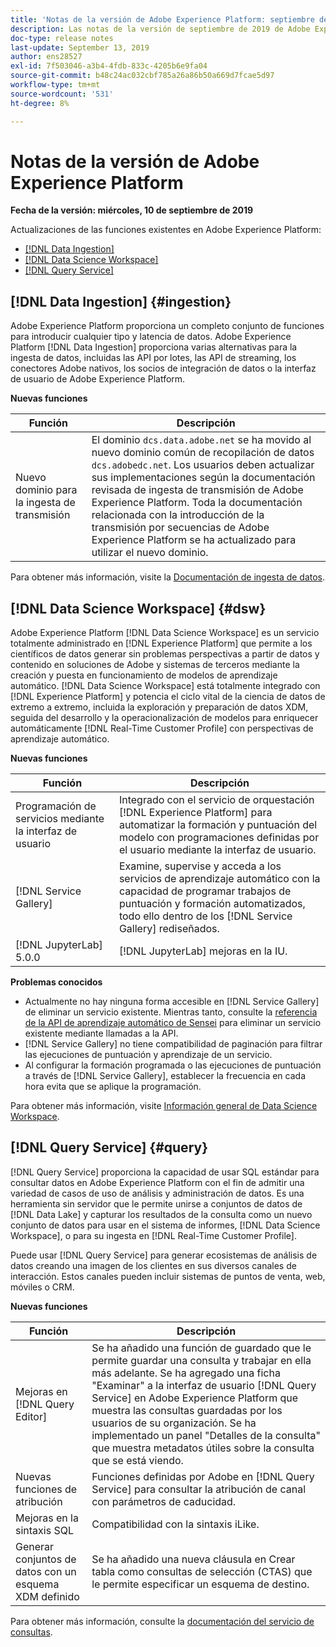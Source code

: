 ```yaml
---
title: 'Notas de la versión de Adobe Experience Platform: septiembre de 2019'
description: Las notas de la versión de septiembre de 2019 de Adobe Experience Platform.
doc-type: release notes
last-update: September 13, 2019
author: ens28527
exl-id: 7f503046-a3b4-4fdb-833c-4205b6e9fa04
source-git-commit: b48c24ac032cbf785a26a86b50a669d7fcae5d97
workflow-type: tm+mt
source-wordcount: '531'
ht-degree: 8%

---
```


# Notas de la versión de Adobe Experience Platform

**Fecha de la versión: miércoles, 10 de septiembre de 2019**

Actualizaciones de las funciones existentes en Adobe Experience Platform:

* [[!DNL Data Ingestion]](#ingestion)
* [[!DNL Data Science Workspace]](#dsw)
* [[!DNL Query Service]](#query)

## [!DNL Data Ingestion] {#ingestion}

Adobe Experience Platform proporciona un completo conjunto de funciones para introducir cualquier tipo y latencia de datos. Adobe Experience Platform [!DNL Data Ingestion] proporciona varias alternativas para la ingesta de datos, incluidas las API por lotes, las API de streaming, los conectores Adobe nativos, los socios de integración de datos o la interfaz de usuario de Adobe Experience Platform.

**Nuevas funciones**

| Función | Descripción |
| ----------- | ---------- |
| Nuevo dominio para la ingesta de transmisión | El dominio `dcs.data.adobe.net` se ha movido al nuevo dominio común de recopilación de datos `dcs.adobedc.net`. Los usuarios deben actualizar sus implementaciones según la documentación revisada de ingesta de transmisión de Adobe Experience Platform. Toda la documentación relacionada con la introducción de la transmisión por secuencias de Adobe Experience Platform se ha actualizado para utilizar el nuevo dominio. |

Para obtener más información, visite la [Documentación de ingesta de datos](../../ingestion/home.md).

## [!DNL Data Science Workspace] {#dsw}

Adobe Experience Platform [!DNL Data Science Workspace] es un servicio totalmente administrado en [!DNL Experience Platform] que permite a los científicos de datos generar sin problemas perspectivas a partir de datos y contenido en soluciones de Adobe y sistemas de terceros mediante la creación y puesta en funcionamiento de modelos de aprendizaje automático. [!DNL Data Science Workspace] está totalmente integrado con [!DNL Experience Platform] y potencia el ciclo vital de la ciencia de datos de extremo a extremo, incluida la exploración y preparación de datos XDM, seguida del desarrollo y la operacionalización de modelos para enriquecer automáticamente [!DNL Real-Time Customer Profile] con perspectivas de aprendizaje automático.

**Nuevas funciones**

| Función | Descripción |
| -----------| ---------- |
| Programación de servicios mediante la interfaz de usuario | Integrado con el servicio de orquestación [!DNL Experience Platform] para automatizar la formación y puntuación del modelo con programaciones definidas por el usuario mediante la interfaz de usuario. |
| [!DNL Service Gallery] | Examine, supervise y acceda a los servicios de aprendizaje automático con la capacidad de programar trabajos de puntuación y formación automatizados, todo ello dentro de los [!DNL Service Gallery] rediseñados. |
| [!DNL JupyterLab] 5.0.0 | [!DNL JupyterLab] mejoras en la IU. |

**Problemas conocidos**

* Actualmente no hay ninguna forma accesible en [!DNL Service Gallery] de eliminar un servicio existente. Mientras tanto, consulte la [referencia de la API de aprendizaje automático de Sensei](https://developer.adobe.com/experience-platform-apis/references/sensei-machine-learning/) para eliminar un servicio existente mediante llamadas a la API.
* [!DNL Service Gallery] no tiene compatibilidad de paginación para filtrar las ejecuciones de puntuación y aprendizaje de un servicio.
* Al configurar la formación programada o las ejecuciones de puntuación a través de [!DNL Service Gallery], establecer la frecuencia en cada hora evita que se aplique la programación.

Para obtener más información, visite [Información general de Data Science Workspace](../../data-science-workspace/home.md).

## [!DNL Query Service] {#query}

[!DNL Query Service] proporciona la capacidad de usar SQL estándar para consultar datos en Adobe Experience Platform con el fin de admitir una variedad de casos de uso de análisis y administración de datos. Es una herramienta sin servidor que le permite unirse a conjuntos de datos de [!DNL Data Lake] y capturar los resultados de la consulta como un nuevo conjunto de datos para usar en el sistema de informes, [!DNL Data Science Workspace], o para su ingesta en [!DNL Real-Time Customer Profile].

Puede usar [!DNL Query Service] para generar ecosistemas de análisis de datos creando una imagen de los clientes en sus diversos canales de interacción. Estos canales pueden incluir sistemas de puntos de venta, web, móviles o CRM.

**Nuevas funciones**

| Función | Descripción |
| -----------| ---------- |
| Mejoras en [!DNL Query Editor] | Se ha añadido una función de guardado que le permite guardar una consulta y trabajar en ella más adelante. Se ha agregado una ficha &quot;Examinar&quot; a la interfaz de usuario [!DNL Query Service] en Adobe Experience Platform que muestra las consultas guardadas por los usuarios de su organización. Se ha implementado un panel &quot;Detalles de la consulta&quot; que muestra metadatos útiles sobre la consulta que se está viendo. |
| Nuevas funciones de atribución | Funciones definidas por Adobe en [!DNL Query Service] para consultar la atribución de canal con parámetros de caducidad. |
| Mejoras en la sintaxis SQL | Compatibilidad con la sintaxis iLike. |
| Generar conjuntos de datos con un esquema XDM definido | Se ha añadido una nueva cláusula en Crear tabla como consultas de selección (CTAS) que le permite especificar un esquema de destino. |

Para obtener más información, consulte la [documentación del servicio de consultas](../../query-service/home.md).
